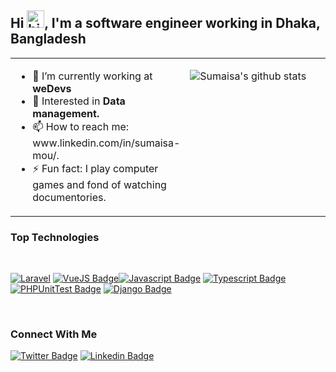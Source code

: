 ## Hi <img src="https://user-images.githubusercontent.com/1303154/88677602-1635ba80-d120-11ea-84d8-d263ba5fc3c0.gif" width="28px" height="28px" alt="hi">, I'm a software engineer working in Dhaka, Bangladesh

<table width="960px" style="border:none">
<tr>
<td >
<!-- TODO: Add last video link -->
<ul>
<li> 🔭  I’m currently working at <b>weDevs</b> </li>
<li> 🌱  Interested in <b> Data management. </b> </li>
<li> 📫  How to reach me: www.linkedin.com/in/sumaisa-mou/. </li>
<li> ⚡  Fun fact: I play computer games and fond of watching documentories. </li>
</ul>
</td>
<td valign="top" width="50%">

![Sumaisa's github stats](https://github-readme-stats.vercel.app/api?username=sumaisa-mou&count_private=true&theme=buefy&hide=stars,issues)
</td>
</table>

### Top Technologies
<br>

<!-- TODO: Make technologies links takes you to repositories -->

[![Laravel](https://img.shields.io/badge/-Laravel-f52c1f?style=for-the-badge&labelColor=black&logo=laravel&logoColor=f52c1f)](#) [![VueJS Badge](https://img.shields.io/badge/-Vuejs-3C873A?style=for-the-badge&labelColor=black&logo=vue.js&logoColor=3C873A)](#)[![Javascript Badge](https://img.shields.io/badge/-Javascript-F0DB4F?style=for-the-badge&labelColor=black&logo=javascript&logoColor=F0DB4F)](#) [![Typescript Badge](https://img.shields.io/badge/-Typescript-007acc?style=for-the-badge&labelColor=black&logo=typescript&logoColor=007acc)](#) [![PHPUnitTest Badge](https://img.shields.io/badge/-PHPUnit-e535ab?style=for-the-badge&labelColor=black&logo=PHP&logoColor=e535ab)](#) [![Django Badge](https://img.shields.io/badge/-Django-32a473?style=for-the-badge&labelColor=black&logo=django&logoColor=32a473)](#)

<br>


### Connect With Me


[![Twitter Badge](https://img.shields.io/badge/-@sumaisa-1ca0f1?style=flat&labelColor=1ca0f1&logo=twitter&logoColor=white&link=https://twitter.com/sumaisa_su)](https://twitter.com/sumaisa_su) [![Linkedin Badge](https://img.shields.io/badge/-Sumaisa-0e76a8?style=flat&labelColor=0e76a8&logo=linkedin&logoColor=white)](https://www.linkedin.com/in/sumaisa-mou/)